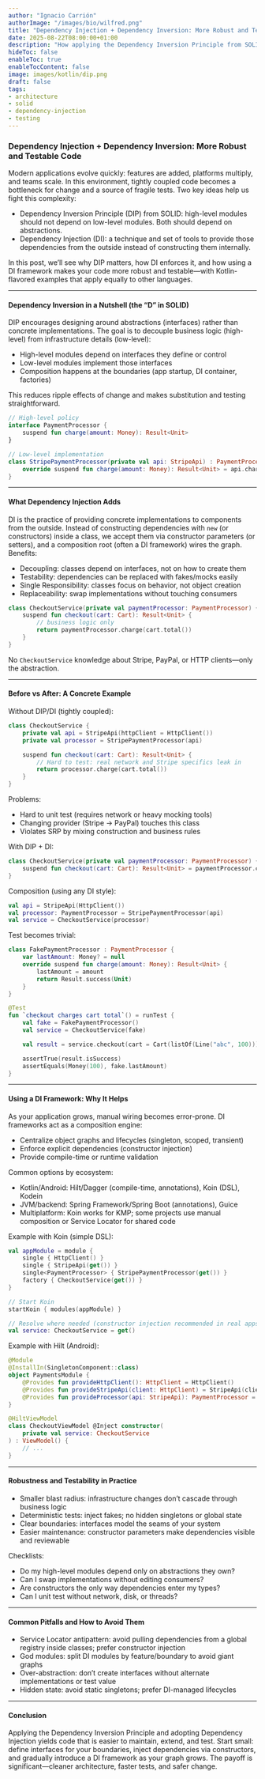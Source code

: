 ```yaml
---
author: "Ignacio Carrión"
authorImage: "/images/bio/wilfred.png"
title: "Dependency Injection + Dependency Inversion: More Robust and Testable Code"
date: 2025-08-22T08:00:00+01:00
description: "How applying the Dependency Inversion Principle from SOLID together with a Dependency Injection framework leads to decoupled, robust, and highly testable code."
hideToc: false
enableToc: true
enableTocContent: false
image: images/kotlin/dip.png
draft: false
tags:
- architecture
- solid
- dependency-injection
- testing
---
```


### Dependency Injection + Dependency Inversion: More Robust and Testable Code

Modern applications evolve quickly: features are added, platforms multiply, and teams scale. In this environment, tightly coupled code becomes a bottleneck for change and a source of fragile tests. Two key ideas help us fight this complexity:

- Dependency Inversion Principle (DIP) from SOLID: high-level modules should not depend on low-level modules. Both should depend on abstractions.
- Dependency Injection (DI): a technique and set of tools to provide those dependencies from the outside instead of constructing them internally.

In this post, we’ll see why DIP matters, how DI enforces it, and how using a DI framework makes your code more robust and testable—with Kotlin-flavored examples that apply equally to other languages.

---

#### Dependency Inversion in a Nutshell (the “D” in SOLID)

DIP encourages designing around abstractions (interfaces) rather than concrete implementations. The goal is to decouple business logic (high-level) from infrastructure details (low-level):

- High-level modules depend on interfaces they define or control
- Low-level modules implement those interfaces
- Composition happens at the boundaries (app startup, DI container, factories)

This reduces ripple effects of change and makes substitution and testing straightforward.

```kotlin
// High-level policy
interface PaymentProcessor {
    suspend fun charge(amount: Money): Result<Unit>
}

// Low-level implementation
class StripePaymentProcessor(private val api: StripeApi) : PaymentProcessor {
    override suspend fun charge(amount: Money): Result<Unit> = api.charge(amount)
}
```

---

#### What Dependency Injection Adds

DI is the practice of providing concrete implementations to components from the outside. Instead of constructing dependencies with `new` (or constructors) inside a class, we accept them via constructor parameters (or setters), and a composition root (often a DI framework) wires the graph. Benefits:

- Decoupling: classes depend on interfaces, not on how to create them
- Testability: dependencies can be replaced with fakes/mocks easily
- Single Responsibility: classes focus on behavior, not object creation
- Replaceability: swap implementations without touching consumers

```kotlin
class CheckoutService(private val paymentProcessor: PaymentProcessor) {
    suspend fun checkout(cart: Cart): Result<Unit> {
        // business logic only
        return paymentProcessor.charge(cart.total())
    }
}
```

No `CheckoutService` knowledge about Stripe, PayPal, or HTTP clients—only the abstraction.

---

#### Before vs After: A Concrete Example

Without DIP/DI (tightly coupled):

```kotlin
class CheckoutService {
    private val api = StripeApi(httpClient = HttpClient())
    private val processor = StripePaymentProcessor(api)

    suspend fun checkout(cart: Cart): Result<Unit> {
        // Hard to test: real network and Stripe specifics leak in
        return processor.charge(cart.total())
    }
}
```

Problems:
- Hard to unit test (requires network or heavy mocking tools)
- Changing provider (Stripe -> PayPal) touches this class
- Violates SRP by mixing construction and business rules

With DIP + DI:

```kotlin
class CheckoutService(private val paymentProcessor: PaymentProcessor) {
    suspend fun checkout(cart: Cart): Result<Unit> = paymentProcessor.charge(cart.total())
}
```

Composition (using any DI style):

```kotlin
val api = StripeApi(HttpClient())
val processor: PaymentProcessor = StripePaymentProcessor(api)
val service = CheckoutService(processor)
```

Test becomes trivial:

```kotlin
class FakePaymentProcessor : PaymentProcessor {
    var lastAmount: Money? = null
    override suspend fun charge(amount: Money): Result<Unit> {
        lastAmount = amount
        return Result.success(Unit)
    }
}

@Test
fun `checkout charges cart total`() = runTest {
    val fake = FakePaymentProcessor()
    val service = CheckoutService(fake)

    val result = service.checkout(cart = Cart(listOf(Line("abc", 100))))

    assertTrue(result.isSuccess)
    assertEquals(Money(100), fake.lastAmount)
}
```

---

#### Using a DI Framework: Why It Helps

As your application grows, manual wiring becomes error-prone. DI frameworks act as a composition engine:

- Centralize object graphs and lifecycles (singleton, scoped, transient)
- Enforce explicit dependencies (constructor injection)
- Provide compile-time or runtime validation

Common options by ecosystem:

- Kotlin/Android: Hilt/Dagger (compile-time, annotations), Koin (DSL), Kodein
- JVM/backend: Spring Framework/Spring Boot (annotations), Guice
- Multiplatform: Koin works for KMP; some projects use manual composition or Service Locator for shared code

Example with Koin (simple DSL):

```kotlin
val appModule = module {
    single { HttpClient() }
    single { StripeApi(get()) }
    single<PaymentProcessor> { StripePaymentProcessor(get()) }
    factory { CheckoutService(get()) }
}

// Start Koin
startKoin { modules(appModule) }

// Resolve where needed (constructor injection recommended in real apps)
val service: CheckoutService = get()
```

Example with Hilt (Android):

```kotlin
@Module
@InstallIn(SingletonComponent::class)
object PaymentsModule {
    @Provides fun provideHttpClient(): HttpClient = HttpClient()
    @Provides fun provideStripeApi(client: HttpClient) = StripeApi(client)
    @Provides fun provideProcessor(api: StripeApi): PaymentProcessor = StripePaymentProcessor(api)
}

@HiltViewModel
class CheckoutViewModel @Inject constructor(
    private val service: CheckoutService
) : ViewModel() {
    // ...
}
```

---

#### Robustness and Testability in Practice

- Smaller blast radius: infrastructure changes don’t cascade through business logic
- Deterministic tests: inject fakes; no hidden singletons or global state
- Clear boundaries: interfaces model the seams of your system
- Easier maintenance: constructor parameters make dependencies visible and reviewable

Checklists:

- Do my high-level modules depend only on abstractions they own?
- Can I swap implementations without editing consumers?
- Are constructors the only way dependencies enter my types?
- Can I unit test without network, disk, or threads?

---

#### Common Pitfalls and How to Avoid Them

- Service Locator antipattern: avoid pulling dependencies from a global registry inside classes; prefer constructor injection
- God modules: split DI modules by feature/boundary to avoid giant graphs
- Over-abstraction: don’t create interfaces without alternate implementations or test value
- Hidden state: avoid static singletons; prefer DI-managed lifecycles

---

#### Conclusion

Applying the Dependency Inversion Principle and adopting Dependency Injection yields code that is easier to maintain, extend, and test. Start small: define interfaces for your boundaries, inject dependencies via constructors, and gradually introduce a DI framework as your graph grows. The payoff is significant—cleaner architecture, faster tests, and safer change.
